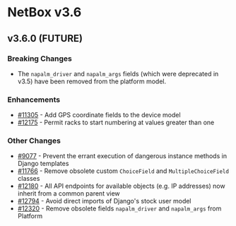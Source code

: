 # NetBox v3.6

## v3.6.0 (FUTURE)

### Breaking Changes

* The `napalm_driver` and `napalm_args` fields (which were deprecated in v3.5) have been removed from the platform model.

### Enhancements

* [#11305](https://github.com/netbox-community/netbox/issues/11305) - Add GPS coordinate fields to the device model
* [#12175](https://github.com/netbox-community/netbox/issues/12175) - Permit racks to start numbering at values greater than one

### Other Changes

* [#9077](https://github.com/netbox-community/netbox/issues/9077) - Prevent the errant execution of dangerous instance methods in Django templates
* [#11766](https://github.com/netbox-community/netbox/issues/11766) - Remove obsolete custom `ChoiceField` and `MultipleChoiceField` classes
* [#12180](https://github.com/netbox-community/netbox/issues/12180) - All API endpoints for available objects (e.g. IP addresses) now inherit from a common parent view
* [#12794](https://github.com/netbox-community/netbox/issues/12794) - Avoid direct imports of Django's stock user model
* [#12320](https://github.com/netbox-community/netbox/issues/12320) - Remove obsolete fields `napalm_driver` and `napalm_args` from Platform
